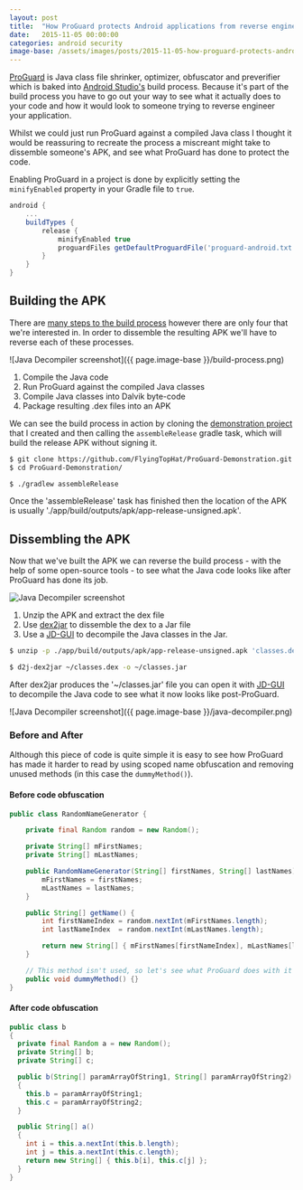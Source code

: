 ```yaml
---
layout: post
title:  "How ProGuard protects Android applications from reverse engineering"
date:   2015-11-05 00:00:00
categories: android security
image-base: /assets/images/posts/2015-11-05-how-proguard-protects-android-applications-from-reverse-engineering
---
```


[ProGuard](http://proguard.sourceforge.net/) is Java class file shrinker, optimizer, obfuscator and preverifier which is baked into [Android Studio's](https://developer.android.com/sdk/index.html) build process. Because it's part of the build process you have to go out your way to see what it actually does to your code and how it would look to someone trying to reverse engineer your application.

Whilst we could just run ProGuard against a compiled Java class I thought it would be reassuring to recreate the process a miscreant might take to dissemble someone's APK, and see what ProGuard has done to protect the code.

Enabling ProGuard in a project is done by explicitly setting the `minifyEnabled` property in your Gradle file to `true`.

```groovy
android {
    ...
    buildTypes {
        release {
            minifyEnabled true
            proguardFiles getDefaultProguardFile('proguard-android.txt'), 'proguard-rules.pro'
        }
    }
}
```

## Building the APK

There are [many steps to the build process](https://github.com/dogriffiths/HeadFirstAndroid/wiki/How-Android-Apps-are-Built-and-Run) however there are only four that we're interested in. In order to dissemble the resulting APK we'll have to reverse each of these processes.

![Java Decompiler screenshot]({{ page.image-base }}/build-process.png)

1. Compile the Java code
2. Run ProGuard against the compiled Java classes
3. Compile Java classes into Dalvik byte-code
4. Package resulting .dex files into an APK

We can see the build process in action by cloning the [demonstration project](https://github.com/FlyingTopHat/ProGuard-Demonstration) that I created and then calling the `assembleRelease` gradle task, which will build the release APK without signing it.

```bash
$ git clone https://github.com/FlyingTopHat/ProGuard-Demonstration.git
$ cd ProGuard-Demonstration/

$ ./gradlew assembleRelease
```

Once the 'assembleRelease' task has finished then the location of the APK is usually './app/build/outputs/apk/app-release-unsigned.apk'.

## Dissembling the APK

Now that we've built the APK we can reverse the build process - with the help of some open-source tools - to see what the Java code looks like after ProGuard has done its job.

<div class="fillwidth">
<img src="{{ page.image-base }}/dissemble-process.png" alt="Java Decompiler screenshot" />
</div>

1. Unzip the APK and extract the dex file
2. Use [dex2jar](https://github.com/pxb1988/dex2jar/releases) to dissemble the dex to a Jar file
3. Use a [JD-GUI](http://jd.benow.ca/) to decompile the Java classes in the Jar.

```bash
$ unzip -p ./app/build/outputs/apk/app-release-unsigned.apk 'classes.dex' > ~/classes.dex

$ d2j-dex2jar ~/classes.dex -o ~/classes.jar
```

After dex2jar produces the '~/classes.jar' file you can open it with [JD-GUI](http://jd.benow.ca/) to decompile the Java code to see what it now looks like post-ProGuard.

![Java Decompiler screenshot]({{ page.image-base }}/java-decompiler.png)

### Before and After

Although this piece of code is quite simple it is easy to see how ProGuard has made it harder to read by using scoped name obfuscation and removing unused methods (in this case the `dummyMethod()`).

#### Before code obfuscation

```java
public class RandomNameGenerator {

	private final Random random = new Random();

	private String[] mFirstNames;
	private String[] mLastNames;

	public RandomNameGenerator(String[] firstNames, String[] lastNames) {
		mFirstNames = firstNames;
		mLastNames = lastNames;
	}

	public String[] getName() {
		int firstNameIndex = random.nextInt(mFirstNames.length);
		int lastNameIndex  = random.nextInt(mLastNames.length);

		return new String[] { mFirstNames[firstNameIndex], mLastNames[lastNameIndex] };
	}

	// This method isn't used, so let's see what ProGuard does with it
	public void dummyMethod() {}
}
```

#### After code obfuscation

```java
public class b
{
  private final Random a = new Random();
  private String[] b;
  private String[] c;

  public b(String[] paramArrayOfString1, String[] paramArrayOfString2)
  {
    this.b = paramArrayOfString1;
    this.c = paramArrayOfString2;
  }

  public String[] a()
  {
    int i = this.a.nextInt(this.b.length);
    int j = this.a.nextInt(this.c.length);
    return new String[] { this.b[i], this.c[j] };
  }
}
```
